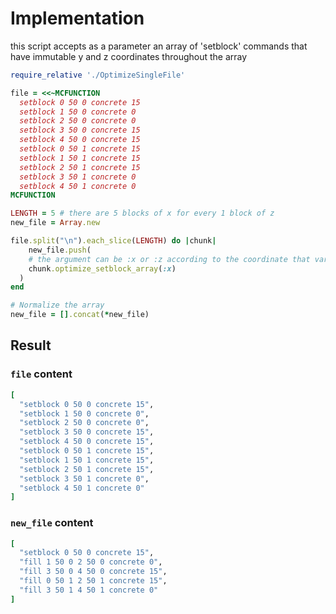 # Implementation

this script accepts as a parameter an array of 'setblock' commands that have immutable y and z coordinates throughout the array

```ruby
require_relative './OptimizeSingleFile'

file = <<~MCFUNCTION
  setblock 0 50 0 concrete 15
  setblock 1 50 0 concrete 0
  setblock 2 50 0 concrete 0
  setblock 3 50 0 concrete 15
  setblock 4 50 0 concrete 15
  setblock 0 50 1 concrete 15
  setblock 1 50 1 concrete 15
  setblock 2 50 1 concrete 15
  setblock 3 50 1 concrete 0
  setblock 4 50 1 concrete 0
MCFUNCTION

LENGTH = 5 # there are 5 blocks of x for every 1 block of z
new_file = Array.new

file.split("\n").each_slice(LENGTH) do |chunk|
    new_file.push(
    # the argument can be :x or :z according to the coordinate that varies in the chunk
    chunk.optimize_setblock_array(:x)
  )
end

# Normalize the array
new_file = [].concat(*new_file)
```

## Result

### `file` content
```ruby
[
  "setblock 0 50 0 concrete 15",
  "setblock 1 50 0 concrete 0",
  "setblock 2 50 0 concrete 0",
  "setblock 3 50 0 concrete 15",
  "setblock 4 50 0 concrete 15",
  "setblock 0 50 1 concrete 15",
  "setblock 1 50 1 concrete 15",
  "setblock 2 50 1 concrete 15",
  "setblock 3 50 1 concrete 0",
  "setblock 4 50 1 concrete 0"
]
```
### `new_file` content
```ruby
[
  "setblock 0 50 0 concrete 15",
  "fill 1 50 0 2 50 0 concrete 0",
  "fill 3 50 0 4 50 0 concrete 15",
  "fill 0 50 1 2 50 1 concrete 15",
  "fill 3 50 1 4 50 1 concrete 0"
]
```

